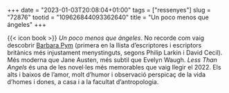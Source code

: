 +++
date = "2023-01-03T20:08:04+01:00"
tags = ["ressenyes"]
slug = "72876"
tootid = "109626844093362640"
title = "Un poco menos que ángeles"
+++

{{< icon book >}} *Un poco menos que ángeles*. No recorde com vaig descobrir [Barbara Pym](https://en.wikipedia.org/wiki/Barbara_Pym) (primera en la llista d’escriptores i escriptors britànics més injustament menystinguts, segons Philip Larkin i David Cecil). Més moderna que Jane Austen, més subtil que Evelyn Waugh. *Less Than Angels* és una de les novel·les més memorables que vaig llegir el 2022. Els alts i baixos de l’amor, molt d’humor i observació perspicaç de la vida d’homes i dones, a casa i a la facultat d’antropologia.
